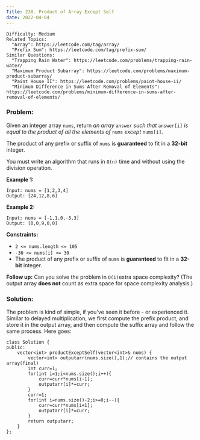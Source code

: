 ```yaml
---
Title: 238. Product of Array Except Self
date: 2022-04-04
---
```


```
Difficulty: Medium
Related Topics:
  "Array": https://leetcode.com/tag/array/
  "Prefix Sum": https://leetcode.com/tag/prefix-sum/
Similar Questions:
  "Trapping Rain Water": https://leetcode.com/problems/trapping-rain-water/
  "Maximum Product Subarray": https://leetcode.com/problems/maximum-product-subarray/
  "Paint House II": https://leetcode.com/problems/paint-house-ii/
  "Minimum Difference in Sums After Removal of Elements": https://leetcode.com/problems/minimum-difference-in-sums-after-removal-of-elements/
```



### Problem:

Given an integer array `nums`, return *an array* `answer` *such that* `answer[i]` *is equal to the product of all the elements of* `nums` *except* `nums[i]`.

The product of any prefix or suffix of `nums` is **guaranteed** to fit in a **32-bit** integer.

You must write an algorithm that runs in `O(n)` time and without using the division operation.

**Example 1:**

```
Input: nums = [1,2,3,4]
Output: [24,12,8,6]
```

**Example 2:**

```
Input: nums = [-1,1,0,-3,3]
Output: [0,0,9,0,0]
```

**Constraints:**

- `2 <= nums.length <= 105`
- `-30 <= nums[i] <= 30`
- The product of any prefix or suffix of `nums` is **guaranteed** to fit in a **32-bit** integer.

**Follow up:** Can you solve the problem in `O(1)`extra space complexity? (The output array **does not** count as extra space for space complexity analysis.)

### Solution:
The problem is kind of simple, if you've seen it before - or experienced it. Similar to delayed multiplication, we first compute the prefix product, and store it in the output array, and then compute the suffix array and follow the same process. Here goes:

```
class Solution {
public:
    vector<int> productExceptSelf(vector<int>& nums) {
        vector<int> outputarr(nums.size(),1);// contains the output array(final)
        int curr=1;
        for(int i=1;i<nums.size();i++){
            curr=curr*nums[i-1];
            outputarr[i]*=curr;
        }
        curr=1;
        for(int i=nums.size()-2;i>=0;i--){
            curr=curr*nums[i+1];
            outputarr[i]*=curr;
        }
        return outputarr;
    }
};
```
